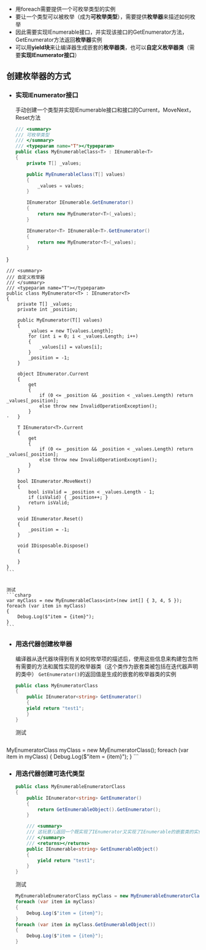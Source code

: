 - 用foreach需要提供一个可枚举类型的实例
- 要让一个类型可以被枚举（成为**可枚举类型**），需要提供**枚举器**来描述如何枚举
- 因此需要实现IEnumerable接口，并实现该接口的GetEnumerator方法，GetEnumerator方法返回**枚举器**实例
- 可以用**yield块**来让编译器生成嵌套的**枚举器类**，也可以**自定义枚举器类**（需要**实现IEnumerator接口**）

## 创建枚举器的方式

- ### 实现IEnumerator接口
  
    手动创建一个类型并实现IEnumerable接口和接口的Current，MoveNext，Reset方法
    ```csharp
    /// <summary>
    /// 可枚举类型
    /// </summary>
    /// <typeparam name="T"></typeparam>
    public class MyEnumerableClass<T> : IEnumerable<T>
    {
    	private T[] _values;
    
        public MyEnumerableClass(T[] values)
        {
            _values = values;
    	}
    
        IEnumerator IEnumerable.GetEnumerator()
        {
            return new MyEnumerator<T>(_values);
    	}
    
        IEnumerator<T> IEnumerable<T>.GetEnumerator()
        {
            return new MyEnumerator<T>(_values);
        }
}
    
    /// <summary>
    /// 自定义枚举器
    /// </summary>
    /// <typeparam name="T"></typeparam>
    public class MyEnumerator<T> : IEnumerator<T>
    {
        private T[] _values;
    	private int _position;
    
        public MyEnumerator(T[] values)
        {
            _values = new T[values.Length];
            for (int i = 0; i < _values.Length; i++)
            {
                _values[i] = values[i];
            }
            _position = -1;
    	}
    
        object IEnumerator.Current
        {
            get
            {
                if (0 <= _position && _position < _values.Length) return _values[_position];
                else throw new InvalidOperationException();
            }
    ·	}
    
        T IEnumerator<T>.Current
        {
            get
            {
                if (0 <= _position && _position < _values.Length) return _values[_position];
                else throw new InvalidOperationException();
            }
    	}
    
        bool IEnumerator.MoveNext()
        {
            bool isValid = _position < _values.Length - 1;
            if (isValid) { _position++; }
            return isValid;
    	}
    
        void IEnumerator.Reset()
        {
            _position = -1;
    	}
    
        void IDisposable.Dispose()
        {
            
        }
    }
    ```
    

    测试
    ```csharp
    var myClass = new MyEnumerableClass<int>(new int[] { 3, 4, 5 });
    foreach (var item in myClass)
    {
        Debug.Log($"item = {item}");
    }
    ```

- ### 用迭代器创建枚举器
  
    编译器从迭代器块得到有关如何枚举项的描述后，使用这些信息来构建包含所有需要的方法和属性实现的枚举器类（这个类作为嵌套类被包括在迭代器声明的类中）
    ```GetEnumerator()```的返回值是生成的嵌套的枚举器类的实例
    
    ```csharp
    public class MyEnumeratorClass
    {
        public IEnumerator<string> GetEnumerator()
        {
        yield return "test1";
        }
    }
    ```
    
    测试
    
    ```csharp
MyEnumeratorClass myClass = new MyEnumeratorClass();
    foreach (var item in myClass)
    {
        Debug.Log($"item = {item}");
    }
    ```
    
- ### 用迭代器创建可迭代类型
  
    ```csharp
    public class MyEnumerableEnumeratorClass
    {
        public IEnumerator<string> GetEnumerator()
        {
            return GetEnumerableObject().GetEnumerator();
    	}
    
        /// <summary>
        /// 这玩意儿返回一个既实现了IEnumerator又实现了IEnumerable的嵌套类的实例
        /// </summary>
        /// <returns></returns>
        public IEnumerable<string> GetEnumerableObject()
        {
            yield return "test1";
        }
    }
    ```
    测试
    ```c#
    MyEnumerableEnumeratorClass myClass = new MyEnumerableEnumeratorClass();
    foreach (var item in myClass)
    {
        Debug.Log($"item = {item}");
    }
    foreach (var item in myClass.GetEnumerableObject())
    {
        Debug.Log($"item = {item}");
    }
    ```





